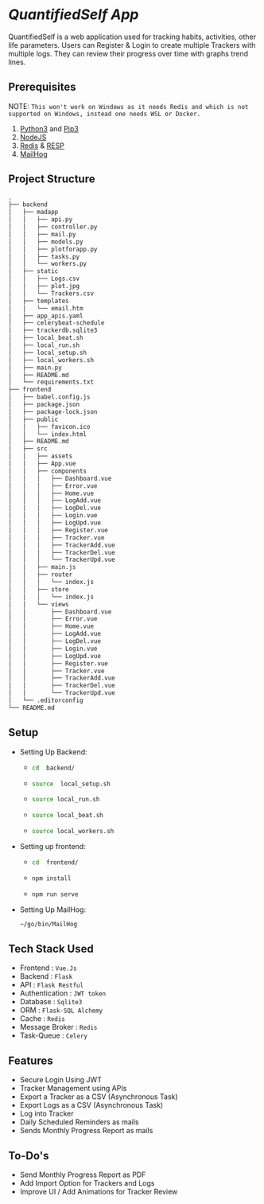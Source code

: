 # _QuantifiedSelf App_

 QuantifiedSelf is a web application used for tracking habits, activities, other life parameters. Users can Register & Login to create multiple Trackers with multiple logs. They can review their progress over time with graphs trend lines.

## Prerequisites

NOTE: ```This won't work on Windows as it needs Redis and which is not supported on Windows, instead one needs WSL or Docker.```

1) [Python3](https://www.python.org/downloads/) and [Pip3](https://pypi.org/project/pip/)
2) [NodeJS](https://nodejs.org/en/)
3) [Redis](https://redis.io/) & [RESP](https://resp.app/)
4) [MailHog](https://github.com/mailhog/MailHog)

## Project Structure

``` bash
.
├── backend
│   ├── madapp
│   │   ├── api.py
│   │   ├── controller.py
│   │   ├── mail.py
│   │   ├── models.py
│   │   ├── plotforapp.py
│   │   ├── tasks.py
│   │   └── workers.py
│   ├── static
│   │   ├── Logs.csv
│   │   ├── plot.jpg
│   │   └── Trackers.csv
│   ├── templates
│   │   └── email.htm
│   ├── app_apis.yaml
│   ├── celerybeat-schedule
│   ├── trackerdb.sqlite3
│   ├── local_beat.sh
│   ├── local_run.sh
│   ├── local_setup.sh
│   ├── local_workers.sh
│   ├── main.py
│   ├── README.md
│   └── requirements.txt
├── frontend
│   ├── babel.config.js
│   ├── package.json
│   ├── package-lock.json
│   ├── public
│   │   ├── favicon.ico
│   │   └── index.html
│   ├── README.md
│   ├── src
│   │   ├── assets
│   │   ├── App.vue
│   │   ├── components
│   │   │   ├── Dashboard.vue
│   │   │   ├── Error.vue
│   │   │   ├── Home.vue
│   │   │   ├── LogAdd.vue
│   │   │   ├── LogDel.vue
│   │   │   ├── Login.vue
│   │   │   ├── LogUpd.vue
│   │   │   ├── Register.vue
│   │   │   ├── Tracker.vue
│   │   │   ├── TrackerAdd.vue
│   │   │   ├── TrackerDel.vue
│   │   │   └── TrackerUpd.vue
│   │   ├── main.js
│   │   ├── router
│   │   │   └── index.js
│   │   ├── store
│   │   │   └── index.js
│   │   └── views
│   │       ├── Dashboard.vue
│   │       ├── Error.vue
│   │       ├── Home.vue
│   │       ├── LogAdd.vue
│   │       ├── LogDel.vue
│   │       ├── Login.vue
│   │       ├── LogUpd.vue
│   │       ├── Register.vue
│   │       ├── Tracker.vue
│   │       ├── TrackerAdd.vue
│   │       ├── TrackerDel.vue
│   │       └── TrackerUpd.vue
│   └── .editorconfig
└── README.md
```

## Setup

* Setting Up Backend:

  * ```bash
    cd  backend/
    ```

  * ```bash
    source  local_setup.sh
    ```

  * ```bash
    source local_run.sh
    ```

  * ```bash
    source local_beat.sh
    ```

  * ```bash
    source local_workers.sh
    ```

* Setting up frontend:

  * ```bash
    cd  frontend/
    ```

  * ```javascript
    npm install
    ```

  * ```javascript
    npm run serve
    ```

* Setting Up MailHog:

  ```bash
  ~/go/bin/MailHog
  ```

## Tech Stack Used

* Frontend : ```Vue.Js```
* Backend : ```Flask```
* API : ```Flask Restful```
* Authentication : ```JWT token```
* Database : ```Sqlite3```
* ORM : ```Flask-SQL Alchemy```
* Cache : ```Redis```
* Message Broker : ```Redis```
* Task-Queue : ```Celery```

## Features

* Secure Login Using JWT
* Tracker Management using APIs
* Export a Tracker as a CSV (Asynchronous Task)
* Export Logs as a CSV (Asynchronous Task)
* Log into Tracker
* Daily Scheduled Reminders as mails
* Sends Monthly Progress Report as mails

## To-Do's

* Send Monthly Progress Report as PDF
* Add Import Option for Trackers and Logs
* Improve UI / Add Animations for Tracker Review